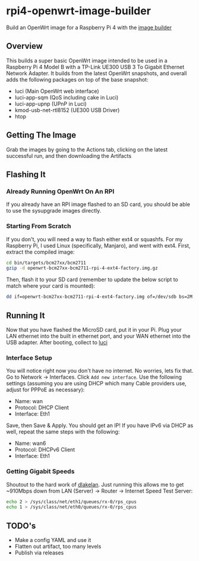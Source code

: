 # rpi4-openwrt-image-builder

Build an OpenWrt image for a Raspberry Pi 4 with the [image builder](https://openwrt.org/docs/guide-user/additional-software/imagebuilder)

## Overview

This builds a super basic OpenWrt image intended to be used in a Raspberry Pi 4 Model B with a TP-Link UE300 USB 3 To Gigabit Ethernet Network Adapter. It builds from the latest OpenWrt snapshots, and overall adds the following packages on top of the base snapshot:

* luci (Main OpenWrt web interface)
* luci-app-sqm (QoS including cake in Luci)
* luci-app-upnp (UPnP in Luci)
* kmod-usb-net-rtl8152 (UE300 USB Driver)
* htop

## Getting The Image

Grab the images by going to the Actions tab, clicking on the latest successful run, and then downloading the Artifacts

## Flashing It

### Already Running OpenWrt On An RPI

If you already have an RPI image flashed to an SD card, you should be able to use the sysupgrade images directly.

### Starting From Scratch

If you don't, you will need a way to flash either ext4 or squashfs. For my Raspberry Pi, I used Linux (specifically, Manjaro), and went with ext4. First, extract the compiled image:

```sh
cd bin/targets/bcm27xx/bcm2711
gzip -d openwrt-bcm27xx-bcm2711-rpi-4-ext4-factory.img.gz
```

Then, flash it to your SD card (remember to update the below script to match where your card is mounted):

```sh
dd if=openwrt-bcm27xx-bcm2711-rpi-4-ext4-factory.img of=/dev/sdb bs=2M conv=fsync
```

## Running It

Now that you have flashed the MicroSD card, put it in your Pi. Plug your LAN ethernet into the built in ethernet port, and your WAN ethernet into the USB adapter. After booting, collect to [luci](http://192.168.1.1)

### Interface Setup

You will notice right now you don't have no internet. No worries, lets fix that. Go to Network -> Interfaces. Click `Add new interface`. Use the following settings (assuming you are using DHCP which many Cable providers use, adjust for PPPoE as necessary):

* Name: wan
* Protocol: DHCP Client
* Interface: Eth1

Save, then Save & Apply. You should get an IP! If you have IPv6 via DHCP as well, repeat the same steps with the following:

* Name: wan6
* Protocol: DHCPv6 Client
* Interface: Eth1

### Getting Gigabit Speeds

Shoutout to the hard work of [dlakelan](https://forum.openwrt.org/t/rpi4-routing-performance-numbers/53996/2). Just running this allows me to get ~910Mbps down from LAN (Server) -> Router -> Internet Speed Test Server:

```sh
echo 2 > /sys/class/net/eth1/queues/rx-0/rps_cpus
echo 1 > /sys/class/net/eth0/queues/rx-0/rps_cpus
```

## TODO's

* Make a config YAML and use it
* Flatten out artifact, too many levels
* Publish via releases
